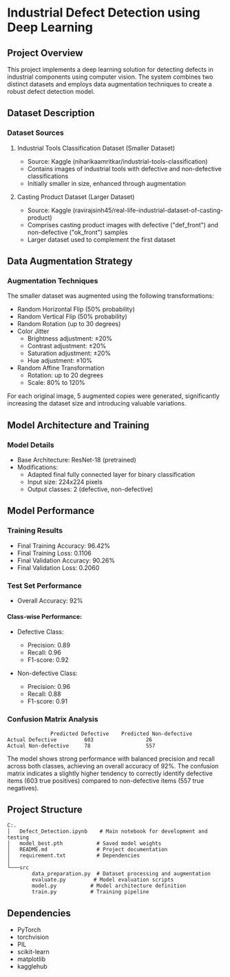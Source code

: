 # Industrial Defect Detection using Deep Learning

## Project Overview
This project implements a deep learning solution for detecting defects in industrial components using computer vision. The system combines two distinct datasets and employs data augmentation techniques to create a robust defect detection model.

## Dataset Description

### Dataset Sources
1. Industrial Tools Classification Dataset (Smaller Dataset)
   - Source: Kaggle (niharikaamritkar/industrial-tools-classification)
   - Contains images of industrial tools with defective and non-defective classifications
   - Initially smaller in size, enhanced through augmentation

2. Casting Product Dataset (Larger Dataset)
   - Source: Kaggle (ravirajsinh45/real-life-industrial-dataset-of-casting-product)
   - Comprises casting product images with defective ("def_front") and non-defective ("ok_front") samples
   - Larger dataset used to complement the first dataset

## Data Augmentation Strategy

### Augmentation Techniques
The smaller dataset was augmented using the following transformations:
- Random Horizontal Flip (50% probability)
- Random Vertical Flip (50% probability)
- Random Rotation (up to 30 degrees)
- Color Jitter
  - Brightness adjustment: ±20%
  - Contrast adjustment: ±20%
  - Saturation adjustment: ±20%
  - Hue adjustment: ±10%
- Random Affine Transformation
  - Rotation: up to 20 degrees
  - Scale: 80% to 120%

For each original image, 5 augmented copies were generated, significantly increasing the dataset size and introducing valuable variations.

## Model Architecture and Training

### Model Details
- Base Architecture: ResNet-18 (pretrained)
- Modifications:
  - Adapted final fully connected layer for binary classification
  - Input size: 224x224 pixels
  - Output classes: 2 (defective, non-defective)

## Model Performance

### Training Results
- Final Training Accuracy: 96.42%
- Final Training Loss: 0.1106
- Final Validation Accuracy: 90.26%
- Final Validation Loss: 0.2060

### Test Set Performance
- Overall Accuracy: 92%

#### Class-wise Performance:
- Defective Class:
  - Precision: 0.89
  - Recall: 0.96
  - F1-score: 0.92
  
- Non-defective Class:
  - Precision: 0.96
  - Recall: 0.88
  - F1-score: 0.91

### Confusion Matrix Analysis
```
              Predicted Defective    Predicted Non-defective
Actual Defective         603                 26
Actual Non-defective     78                  557
```

The model shows strong performance with balanced precision and recall across both classes, achieving an overall accuracy of 92%. The confusion matrix indicates a slightly higher tendency to correctly identify defective items (603 true positives) compared to non-defective items (557 true negatives).

## Project Structure
```
C:.
│   Defect_Detection.ipynb    # Main notebook for development and testing
│   model_best.pth           # Saved model weights
│   README.md                # Project documentation
│   requirement.txt          # Dependencies
│
└───src
        data_preparation.py  # Dataset processing and augmentation
        evaluate.py         # Model evaluation scripts
        model.py           # Model architecture definition
        train.py           # Training pipeline
```

## Dependencies
- PyTorch
- torchvision
- PIL
- scikit-learn
- matplotlib
- kagglehub
